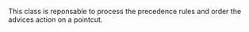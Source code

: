 This class is reponsable to process the precedence rules and order the advices action on a pointcut.
